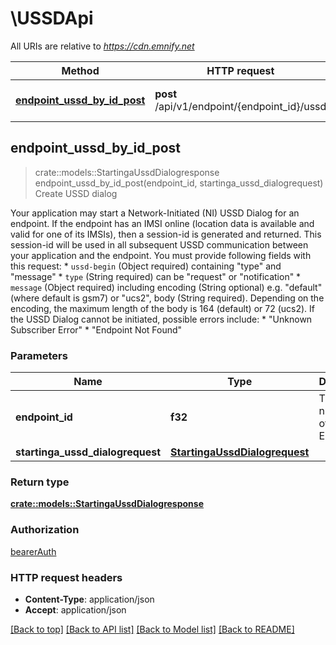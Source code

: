 # \USSDApi

All URIs are relative to *https://cdn.emnify.net*

Method | HTTP request | Description
------------- | ------------- | -------------
[**endpoint_ussd_by_id_post**](USSDApi.md#endpoint_ussd_by_id_post) | **post** /api/v1/endpoint/{endpoint_id}/ussd | Create USSD dialog



## endpoint_ussd_by_id_post

> crate::models::StartingaUssdDialogresponse endpoint_ussd_by_id_post(endpoint_id, startinga_ussd_dialogrequest)
Create USSD dialog

Your application may start a Network-Initiated (NI) USSD Dialog for an endpoint. If the endpoint has an IMSI online (location data is available and valid for one of its IMSIs), then a session-id is generated and returned. This session-id will be used in all subsequent USSD communication between your application and the endpoint. You must provide following fields with this request:  * `ussd-begin` (Object required) containing  \"type\" and \"message\" * `type` (String required) can be \"request\" or \"notification\" * `message` (Object required) including encoding (String optional) e.g. \"default\" (where default is gsm7) or \"ucs2\", body (String required).  Depending on the encoding, the maximum length of the body is 164 (default) or 72 (ucs2).  If the USSD Dialog cannot be initiated, possible errors include: * \"Unknown Subscriber Error\" * \"Endpoint Not Found\" 

### Parameters


Name | Type | Description  | Required | Notes
------------- | ------------- | ------------- | ------------- | -------------
**endpoint_id** | **f32** | The numeric ID of an Endpoint | [required] |
**startinga_ussd_dialogrequest** | [**StartingaUssdDialogrequest**](StartingaUssdDialogrequest.md) |  | [required] |

### Return type

[**crate::models::StartingaUssdDialogresponse**](StartingaUSSDDialogresponse.md)

### Authorization

[bearerAuth](../README.md#bearerAuth)

### HTTP request headers

- **Content-Type**: application/json
- **Accept**: application/json

[[Back to top]](#) [[Back to API list]](../README.md#documentation-for-api-endpoints) [[Back to Model list]](../README.md#documentation-for-models) [[Back to README]](../README.md)

